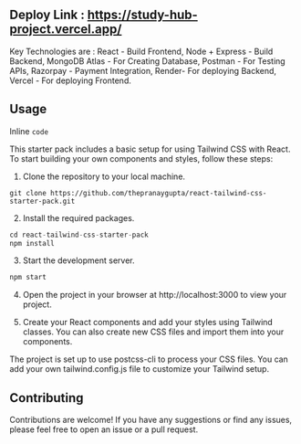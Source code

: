  ## Deploy Link : https://study-hub-project.vercel.app/


Key Technologies are : React  - Build Frontend, Node  + Express  - Build Backend, MongoDB Atlas - For Creating Database, Postman - For Testing APIs, Razorpay - Payment Integration, Render- For deploying Backend, Vercel - For deploying Frontend.

## Usage

Inline `code`

This starter pack includes a basic setup for using Tailwind CSS with React. To start building your own components and styles, follow these steps:

1. Clone the repository to your local machine.

```
git clone https://github.com/thepranaygupta/react-tailwind-css-starter-pack.git
```

2. Install the required packages.

``` js
cd react-tailwind-css-starter-pack
npm install
```

3. Start the development server.

``` js
npm start
```
4. Open the project in your browser at http://localhost:3000 to view your project.

5. Create your React components and add your styles using Tailwind classes. You can also create new CSS files and import them into your components.

The project is set up to use postcss-cli to process your CSS files. You can add your own tailwind.config.js file to customize your Tailwind setup.

## Contributing

Contributions are welcome! If you have any suggestions or find any issues, please feel free to open an issue or a pull request.
